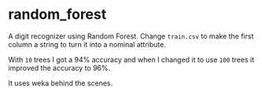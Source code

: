 # random_forest

A digit recognizer using Random Forest. Change `train.csv` to make the first column a string to turn it into a nominal attribute.

With `10` trees I got a 94% accuracy and when I changed it to use `100` trees it improved the accuracy to 96%.

It uses weka behind the scenes.
